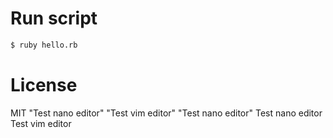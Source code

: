 # Run script

```sh
$ ruby hello.rb
```

# License
MIT
"Test nano editor" 
"Test vim editor" 
"Test nano editor" 
Test nano editor
Test vim editor
